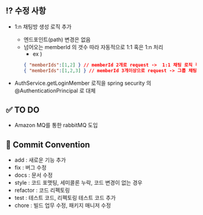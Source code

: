 ## :interrobang:  수정 사항
- 1:n 채팅방 생성 로직 추가
	- 엔드포인트(path) 변경은 없음
	- 넘어오는 memberId 의 갯수 따라 자동적으로 1:1 혹은 1:n 처리
		- ex )
		```json
		{ "memberIds":[1,2] } // memberId 2개로 request ->  1:1 채팅 로직 적용
		{ "memberIds":[1,2,3] } // memberId 3개이상으로 request -> 그룹 채팅 로직 적용
		```

- AuthService.getLoginMember 로직을 spring security 의 @AuthenticationPrincipal 로 대체

## :white_check_mark: TO DO
- Amazon MQ를 통한 rabbitMQ 도입

## :construction: Commit Convention
- add : 새로운 기능 추가
- fix : 버그 수정
- docs : 문서 수정
- style : 코드 포맷팅, 세미콜론 누락, 코드 변경이 없는 경우
- refactor : 코드 리펙토링
- test : 테스트 코드, 리펙토링 테스트 코드 추가
- chore : 빌드 업무 수정, 패키지 매니저 수정
